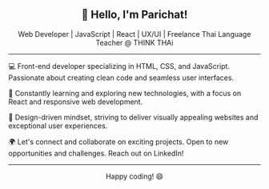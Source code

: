 <div align="center">

  ## 👋 Hello, I'm Parichat!

Web Developer | JavaScript | React | UX/UI | Freelance Thai Language Teacher @ THINK THAi 

</div>
 
<hr>

<div>
  
 💻 Front-end developer specializing in HTML, CSS, and JavaScript. Passionate about creating clean code and seamless user interfaces.

🌱 Constantly learning and exploring new technologies, with a focus on React and responsive web development.

🚀 Design-driven mindset, striving to deliver visually appealing websites and exceptional user experiences.

🌍 Let's connect and collaborate on exciting projects. Open to new opportunities and challenges. Reach out on LinkedIn!


</div>

<hr>

<div align="center">
  
  Happy coding! 😄

</div>
